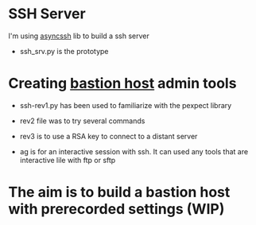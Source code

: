 # SSH Server

I'm using [asyncssh](http://asyncssh.readthedocs.io/en/latest/) lib to build a ssh server

* ssh_srv.py is the prototype


# Creating [bastion host](https://cloudacademy.com/blog/aws-bastion-host-nat-instances-vpc-peering-security/) admin tools


* ssh-rev1.py has been used to familiarize with the pexpect library

* rev2 file was to try several commands

* rev3 is to use a RSA key to connect to a distant server

* ag is for an interactive session with ssh. It can used any tools that are interactive lile with ftp or sftp

# The aim is to build a bastion host with prerecorded settings (WIP)
